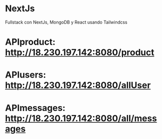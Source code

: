 # NextJs
Fullstack con NextJs, MongoDB y React usando Tailwindcss


# APIproduct: http://18.230.197.142:8080/product

# APIusers: http://18.230.197.142:8080/allUser

# APImessages: http://18.230.197.142:8080/all/messages
